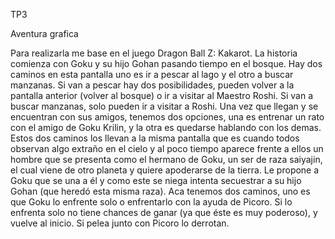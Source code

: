
TP3 

Aventura grafica

Para realizarla me base en el juego Dragon Ball Z: Kakarot.
La historia comienza con Goku y su hijo Gohan pasando tiempo en el bosque. Hay dos caminos en esta pantalla uno es ir a pescar al lago y el otro a buscar manzanas. Si van a pescar hay dos posibilidades, pueden volver a la pantalla anterior (volver al bosque) o ir a visitar al Maestro Roshi. Si van a buscar manzanas, solo pueden ir a visitar a Roshi. Una vez que llegan y se encuentran con sus amigos, tenemos dos opciones, una es entrenar un rato con el amigo de Goku Krilin, y la otra es quedarse hablando con los demas. Estos dos caminos los llevan a la misma pantalla que es cuando todos observan algo extraño en el cielo y al poco tiempo aparece frente a ellos un hombre que se presenta como el hermano de Goku, un ser de raza saiyajin, el cual viene de otro planeta y quiere apoderarse de la tierra. Le propone a Goku que se una a él y como este se niega intenta secuestrar a su hijo Gohan (que heredó esta misma raza). Aca tenemos dos caminos, uno es que Goku lo enfrente solo o enfrentarlo con la ayuda de Picoro. Si lo enfrenta solo no tiene chances de ganar (ya que éste es muy poderoso), y vuelve al inicio. Si pelea junto con Picoro lo derrotan.
